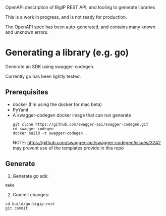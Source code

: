 OpenAPI description of BigIP REST API, and tooling to generate libraries

This is a work in progress, and is not ready for production.

The OpenAPI spec has been auto-generated, and
contains many known and unknown errors.


# Generating a library (e.g. go)
Generate an SDK using swagger-codegen.

Currently go has been lightly tested.

## Prerequisites
 - docker (I'm using the docker for mac beta)
 - PyYaml
 - A swagger-codegen docker image that can run generate
   ```
   git clone https://github.com/swagger-api/swagger-codegen.git
   cd swagger-codegen
   docker build -t swagger-codegen .
   ```
   NOTE: https://github.com/swagger-api/swagger-codegen/issues/3242 may prevent
   use of the templates provide in this repo


## Generate
1. Generate go sdk:
```
make
```

2. Commit changes:
```
cd build/go-bigip-rest
git commit
```

